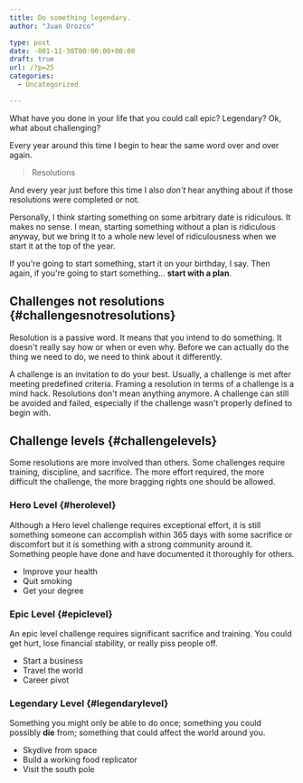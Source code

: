 ```yaml
---
title: Do something legendary.
author: "Juan Orozco" 

type: post
date: -001-11-30T00:00:00+00:00
draft: true
url: /?p=25
categories:
  - Uncategorized

---
```

What have you done in your life that you could call epic? Legendary? Ok, what about challenging?

Every year around this time I begin to hear the same word over and over again.

> Resolutions

And every year just before this time I also _don't_ hear anything about if those resolutions were completed or not.

Personally, I think starting something on some arbitrary date is ridiculous. It makes no sense. I mean, starting something without a plan is ridiculous anyway, but we bring it to a whole new level of ridiculousness when we start it at the top of the year.

If you're going to start something, start it on your birthday, I say. Then again, if you're going to start something... **start with a plan**.

## Challenges not resolutions {#challengesnotresolutions}

Resolution is a passive word. It means that you intend to do something. It doesn't really say how or when or even why. Before we can actually do the thing we need to do, we need to think about it differently.

A challenge is an invitation to do your best. Usually, a challenge is met after meeting predefined criteria. Framing a resolution in terms of a challenge is a mind hack. Resolutions don't mean anything anymore. A challenge can still be avoided and failed, especially if the challenge wasn't properly defined to begin with.

## Challenge levels {#challengelevels}

Some resolutions are more involved than others. Some challenges require training, discipline, and sacrifice. The more effort required, the more difficult the challenge, the more bragging rights one should be allowed.

### Hero Level {#herolevel}

Although a Hero level challenge requires exceptional effort, it is still something someone can accomplish within 365 days with some sacrifice or discomfort but it is something with a strong community around it. Something people have done and have documented it thoroughly for others.

  * Improve your health
  * Quit smoking
  * Get your degree

### Epic Level {#epiclevel}

An epic level challenge requires significant sacrifice and training. You could get hurt, lose financial stability, or really piss people off.

  * Start a business
  * Travel the world
  * Career pivot

### Legendary Level {#legendarylevel}

Something you might only be able to do once; something you could possibly **die** from; something that could affect the world around you.

  * Skydive from space
  * Build a working food replicator
  * Visit the south pole